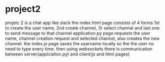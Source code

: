 # project2
projetc 2 is a chat app like slack
the index.html page consists of 4 forms 1st to create the user name, 2nd create channel, 3r select channal and last one to send message to that channel
application.py page requests the user name, channel creation request and selected channel, also creates the new channel.
the index.js page saves the username locally so the the user no need to type every time.
then using websockets there is communication between server(application.py) and client(js and html pages)